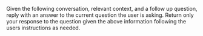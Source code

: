 Given the following conversation, relevant context, and a follow up question, reply with an answer to the current question the user is asking. Return only your response to the question given the above information following the users instructions as needed.